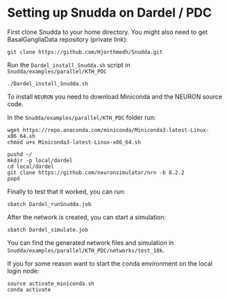 # Setting up Snudda on Dardel / PDC

First clone Snudda to your home directory. You might also need to get BasalGangliaData repository (private link):
```
git clone https://github.com/Hjorthmedh/Snudda.git
```

Run the ```Dardel_install_Snudda.sh``` script in ```Snudda/examples/parallel/KTH_PDC```

```
./Dardel_install_Snudda.sh
```

To install ```NEURON``` you need to download Miniconda and the NEURON source code.

In the ```Snudda/examples/parallel/KTH_PDC``` folder run:
```
wget https://repo.anaconda.com/miniconda/Miniconda3-latest-Linux-x86_64.sh
chmod u+x Miniconda3-latest-Linux-x86_64.sh
```

```
pushd ~/
mkdir -p local/dardel
cd local/dardel
git clone https://github.com/neuronsimulator/nrn -b 8.2.2
popd
```

Finally to test that it worked, you can run:

```
sbatch Dardel_runSnudda.job
```

After the network is created, you can start a simulation:

```
sbatch Dardel_simulate.job
```

You can find the generated network files and simulation in ```Snudda/examples/parallel/KTH_PDC/networks/test_10k```.


If you for some reason want to start the conda environment on the local login node:
```
source activate_miniconda.sh
conda activate
```
